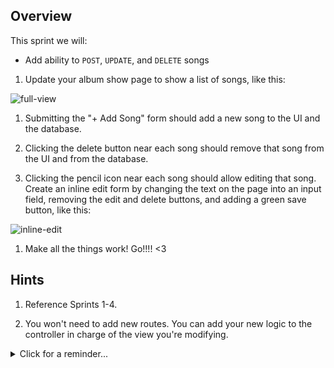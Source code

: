 ## Overview

This sprint we will:
* Add ability to `POST`, `UPDATE`, and `DELETE` songs

1. Update your album show page to show a list of songs, like this:

  ![full-view](https://cloud.githubusercontent.com/assets/3010270/14510977/4b621d0e-0189-11e6-82b0-965e6d1f0484.png)

1. Submitting the "+ Add Song" form should add a new song to the UI and the database. 

1. Clicking the delete button near each song should remove that song from the UI and from the database. 

1. Clicking the pencil icon near each song should allow editing that song.  Create an inline edit form by changing the text on the page into an input field, removing the edit and delete buttons, and adding a green save button, like this:

  ![inline-edit](https://cloud.githubusercontent.com/assets/3010270/14510992/5f7e0fbe-0189-11e6-9bfc-1e6751c23f7a.png)

1. Make all the things work! Go!!!! <3


## Hints

1. Reference Sprints 1-4. 

1. You won't need to add new routes. You can add your new logic to the controller in charge of the view you're modifying.

  <details><summary>Click for a reminder...</summary> 
   > Check your routes in app.js. 
   
     <details><summary>Click for controller name...</summary> 
       >`AlbumsShowController`</details>
       

